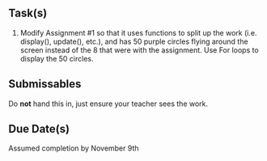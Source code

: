 ﻿Task(s)
-------
1. Modify Assignment #1 so that it uses functions to split up the work (i.e. display(), update(), etc.), and has 50 purple circles flying around the screen instead of the 8 that were with the assignment.  Use For loops to display the 50 circles.

Submissables
------------
Do **not** hand this in, just ensure your teacher sees the work.

Due Date(s)
----------
Assumed completion by November 9th